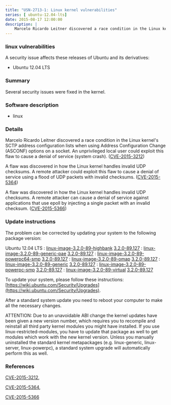 ```yaml
---
title: "USN-2713-1: Linux kernel vulnerabilities"
series: [ ubuntu-12.04-lts]
date: 2015-08-17 12:00:00
description: |
    Marcelo Ricardo Leitner discovered a race condition in the Linux kernel&#39;s SCTP address configuration lists when using Address Configuration Change (ASCONF) options on a socket. An unprivileged local user could exploit this flaw to cause a denial of service (system crash). ([CVE-2015-3212](http://people.ubuntu.com/~ubuntu-security/cve/CVE-2015-3212))
--- 
```

 
### linux vulnerabilities

A security issue affects these releases of Ubuntu and its derivatives:

* Ubuntu 12.04 LTS

### Summary

Several security issues were fixed in the kernel. 

### Software description

* linux 

### Details

Marcelo Ricardo Leitner discovered a race condition in the Linux kernel&#39;s SCTP address configuration lists when using Address Configuration Change (ASCONF) options on a socket. An unprivileged local user could exploit this flaw to cause a denial of service (system crash). ([CVE-2015-3212](http://people.ubuntu.com/~ubuntu-security/cve/CVE-2015-3212))

A flaw was discovered in how the Linux kernel handles invalid UDP checksums. A remote attacker could exploit this flaw to cause a denial of service using a flood of UDP packets with invalid checksums. ([CVE-2015-5364](http://people.ubuntu.com/~ubuntu-security/cve/CVE-2015-5364))

A flaw was discovered in how the Linux kernel handles invalid UDP checksums. A remote attacker can cause a denial of service against applications that use epoll by injecting a single packet with an invalid checksum. ([CVE-2015-5366](http://people.ubuntu.com/~ubuntu-security/cve/CVE-2015-5366)) 

### Update instructions

The problem can be corrected by updating your system to the following package version:

Ubuntu 12.04 LTS
 : [linux-image-3.2.0-89-highbank](https://launchpad.net/ubuntu/+source/linux) <span> [3.2.0-89.127](https://launchpad.net/ubuntu/+source/linux/3.2.0-89.127) </span> 
 : [linux-image-3.2.0-89-generic-pae](https://launchpad.net/ubuntu/+source/linux) <span> [3.2.0-89.127](https://launchpad.net/ubuntu/+source/linux/3.2.0-89.127) </span> 
 : [linux-image-3.2.0-89-powerpc64-smp](https://launchpad.net/ubuntu/+source/linux) <span> [3.2.0-89.127](https://launchpad.net/ubuntu/+source/linux/3.2.0-89.127) </span> 
 : [linux-image-3.2.0-89-omap](https://launchpad.net/ubuntu/+source/linux) <span> [3.2.0-89.127](https://launchpad.net/ubuntu/+source/linux/3.2.0-89.127) </span> 
 : [linux-image-3.2.0-89-generic](https://launchpad.net/ubuntu/+source/linux) <span> [3.2.0-89.127](https://launchpad.net/ubuntu/+source/linux/3.2.0-89.127) </span> 
 : [linux-image-3.2.0-89-powerpc-smp](https://launchpad.net/ubuntu/+source/linux) <span> [3.2.0-89.127](https://launchpad.net/ubuntu/+source/linux/3.2.0-89.127) </span> 
 : [linux-image-3.2.0-89-virtual](https://launchpad.net/ubuntu/+source/linux) <span> [3.2.0-89.127](https://launchpad.net/ubuntu/+source/linux/3.2.0-89.127) </span> 

To update your system, please follow these instructions: [https://wiki.ubuntu.com/Security/Upgrades](https://wiki.ubuntu.com/Security/Upgrades).

After a standard system update you need to reboot your computer to make all the necessary changes.

ATTENTION: Due to an unavoidable ABI change the kernel updates have been given a new version number, which requires you to recompile and reinstall all third party kernel modules you might have installed. If you use linux-restricted-modules, you have to update that package as well to get modules which work with the new kernel version. Unless you manually uninstalled the standard kernel metapackages (e.g. linux-generic, linux-server, linux-powerpc), a standard system upgrade will automatically perform this as well. 

### References

 [CVE-2015-3212](http://people.ubuntu.com/~ubuntu-security/cve/CVE-2015-3212), 

 [CVE-2015-5364](http://people.ubuntu.com/~ubuntu-security/cve/CVE-2015-5364), 

 [CVE-2015-5366](http://people.ubuntu.com/~ubuntu-security/cve/CVE-2015-5366)
 

